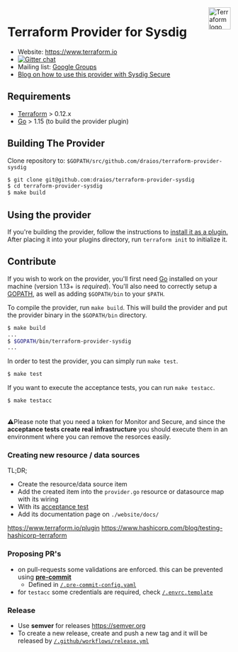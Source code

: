 <a href="https://terraform.io">
    <img src="https://raw.githubusercontent.com/hashicorp/terraform-provider-aws/main/.github/terraform_logo.svg" alt="Terraform logo" title="Terraform" align="right" height="50" />
</a>


Terraform Provider for Sysdig
=============================

- Website: https://www.terraform.io
- [![Gitter chat](https://badges.gitter.im/hashicorp-terraform/Lobby.png)](https://gitter.im/hashicorp-terraform/Lobby)
- Mailing list: [Google Groups](http://groups.google.com/group/terraform-tool)
- [Blog on how to use this provider with Sysdig Secure](https://sysdig.com/blog/using-terraform-for-container-security-as-code/)


Requirements
------------

-	[Terraform](https://www.terraform.io/downloads.html) > 0.12.x
-	[Go](https://golang.org/doc/install) > 1.15 (to build the provider plugin)

Building The Provider
---------------------

Clone repository to: `$GOPATH/src/github.com/draios/terraform-provider-sysdig`

```sh
$ git clone git@github.com:draios/terraform-provider-sysdig
$ cd terraform-provider-sysdig
$ make build
```

Using the provider
----------------------
If you're building the provider, follow the instructions to [install it as a plugin.](https://www.terraform.io/docs/plugins/basics.html#installing-a-plugin) After placing it into your plugins directory,  run `terraform init` to initialize it.


Contribute
---------------------------

If you wish to work on the provider, you'll first need [Go](http://www.golang.org) installed on your machine (version 1.13+ is *required*). You'll also need to correctly setup a [GOPATH](http://golang.org/doc/code.html#GOPATH), as well as adding `$GOPATH/bin` to your `$PATH`.

To compile the provider, run `make build`. This will build the provider and put the provider binary in the `$GOPATH/bin` directory.

```sh
$ make build
...
$ $GOPATH/bin/terraform-provider-sysdig
...
```

In order to test the provider, you can simply run `make test`.

```sh
$ make test
```

If you want to execute the acceptance tests, you can run `make testacc`.
```sh
$ make testacc
```

<br/>:warning:Please note that you need a token for Monitor and Secure, and since the **acceptance tests create real infrastructure**
you should execute them in an environment where you can remove the resorces easily.



### Creating new resource / data sources

TL;DR;
- Create the resource/data source item
- Add the created item into the `provider.go` resource or datasource map with its wiring
- With its [acceptance test](https://www.terraform.io/plugin/sdkv2/testing/acceptance-tests)
- Add its documentation page on `./website/docs/`


https://www.terraform.io/plugin
https://www.hashicorp.com/blog/testing-hashicorp-terraform


### Proposing PR's

* on pull-requests some validations are enforced.
  this can be prevented using [**pre-commit**](https://pre-commit.com)
  * Defined in [`/.pre-commit-config.yaml`](https://github.com/sysdiglabs/terraform-provider-sysdig/blob/master/.pre-commit-config.yaml)
* for `testacc` some credentials are required, check [`/.envrc.template`](https://github.com/sysdiglabs/terraform-provider-sysdig/blob/master/.envrc.template)


### Release

* Use **semver** for releases https://semver.org
* To create a new release, create and push a new tag and it will be released  by [`/.github/workflows/release.yml`](https://github.com/sysdiglabs/terraform-provider-sysdig/blob/master/.github/workflows/release.yml)
